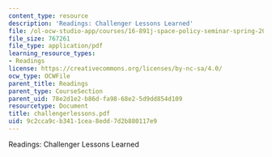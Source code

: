 ```yaml
---
content_type: resource
description: 'Readings: Challenger Lessons Learned'
file: /ol-ocw-studio-app/courses/16-891j-space-policy-seminar-spring-2003/9c2cca9cb3411cea8edd7d2b880117e9_challengerlessons.pdf
file_size: 767261
file_type: application/pdf
learning_resource_types:
- Readings
license: https://creativecommons.org/licenses/by-nc-sa/4.0/
ocw_type: OCWFile
parent_title: Readings
parent_type: CourseSection
parent_uid: 78e2d1e2-b86d-fa98-68e2-5d9dd854d109
resourcetype: Document
title: challengerlessons.pdf
uid: 9c2cca9c-b341-1cea-8edd-7d2b880117e9
---
```

Readings: Challenger Lessons Learned